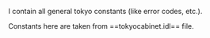 I contain all general tokyo constants (like error codes, etc.).

Constants here are taken from ==tokyocabinet.idl== file.
